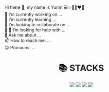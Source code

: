 Hi there 👋, my name is Yurim 💻✨✋🏻❤️💜<br>
🔭 I’m currently working on ...<br>
🌱 I’m currently learning ...<br>
👯 I’m looking to collaborate on ...<br>
🤔 🤔 I’m looking for help with ...<br>
💬 Ask me about ...<br>
📫 How to reach me: ...<br>
😍 Pronouns: ...<br>
<div align=center><h1>📚 STACKS</h1></div>
<div align=center> 
  <img src="https://img.shields.io/badge/html5-e23f26?style=for-the-badge&logo=html5&logoColor=white">
  <img src="https://img.shields.io/badge/css3-1572b6?style=for-the-badge&logo=css3&logoColor=white">
  <img src="https://img.shields.io/badge/javascript-F7DF1E?style=for-the-badge&logo=javascript&logoColor=black">
  <img src="https://img.shields.io/badge/figma-f24e1e?style=for-the-badge&logo=figma&logoColor=white">
  

